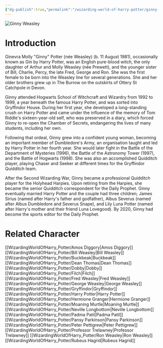 ```yaml
---
{"dg-publish":true,"permalink":"/wizarding-world-of-harry-potter/ginny-weasley/","dgPassFrontmatter":true,"created":"","updated":""}
---
```


![Ginny Weasley](http://rxbg5ysja.bkt.gdipper.com/Ginny_Weasley.png)
# Introduction
Ginevra Molly "Ginny" Potter (née Weasley) (b. 11 August 1981), occasionally known as Gin by Harry Potter, was an English pure-blood witch, the only daughter of Arthur and Molly Weasley (née Prewett), and the younger sister of Bill, Charlie, Percy, the late Fred, George and Ron. She was the first female to be born into the Weasley line for several generations. She and her older brothers grew up in The Burrow on the outskirts of Ottery St Catchpole in Devon.

Ginny attended Hogwarts School of Witchcraft and Wizardry from 1992 to 1999, a year beneath the famous Harry Potter, and was sorted into Gryffindor House. During her first year, she developed a long-standing crush on Harry Potter and came under the influence of the memory of Tom Riddle's sixteen-year-old self, who was preserved in a diary, which forced Ginny to re-open the Chamber of Secrets, endangering the lives of many students, including her own. 

Following that ordeal, Ginny grew into a confident young woman, becoming an important member of Dumbledore's Army, an organisation taught and led by Harry Potter in her fourth year. She would later fight in the Battle of the Department of Mysteries (1996), the Battle of the Astronomy Tower (1997), and the Battle of Hogwarts (1998). She was also an accomplished Quidditch player, playing Chaser and Seeker at different times for the Gryffindor Quidditch team.

After the Second Wizarding War, Ginny became a professional Quidditch player for the Holyhead Harpies. Upon retiring from the Harpies, she became the senior Quidditch correspondent for the Daily Prophet. Ginny eventually married Harry Potter and the couple had three children; James Sirius (named after Harry's father and godfather), Albus Severus (named after Albus Dumbledore and Severus Snape), and Lily Luna Potter (named after Harry's mother and their friend Luna Lovegood). By 2020, Ginny had become the sports editor for the Daily Prophet.

# Related Character
[[WizardingWorldOfHarry_Potter/Amos Diggory\|Amos Diggory]]
[[WizardingWorldOfHarry_Potter/Bill Weasley\|Bill Weasley]]
[[WizardingWorldOfHarry_Potter/Buckbeak\|Buckbeak]]
[[WizardingWorldOfHarry_Potter/Dean Thomas\|Dean Thomas]]
[[WizardingWorldOfHarry_Potter/Dobby\|Dobby]]
[[WizardingWorldOfHarry_Potter/Filch\|Filch]]
[[WizardingWorldOfHarry_Potter/Fred Weasley\|Fred Weasley]]
[[WizardingWorldOfHarry_Potter/George Weasley\|George Weasley]]
[[WizardingWorldOfHarry_Potter/Gryffindor\|Gryffindor]]
[[WizardingWorldOfHarry_Potter/Harry Potter\|Harry Potter]]
[[WizardingWorldOfHarry_Potter/Hermione Granger\|Hermione Granger]]
[[WizardingWorldOfHarry_Potter/Moaning Murtle\|Moaning Murtle]]
[[WizardingWorldOfHarry_Potter/Neville Longbottom\|Neville Longbottom]]
[[WizardingWorldOfHarry_Potter/Padma Patil\|Padma Patil]]
[[WizardingWorldOfHarry_Potter/Pansy Parkinson\|Pansy Parkinson]]
[[WizardingWorldOfHarry_Potter/Peter Pettigrew\|Peter Pettigrew]]
[[WizardingWorldOfHarry_Potter/Professor Trelawney\|Professor Trelawney]]
[[WizardingWorldOfHarry_Potter/Ron Weasley\|Ron Weasley]]
[[WizardingWorldOfHarry_Potter/Rubeus Hagrid\|Rubeus Hagrid]]
